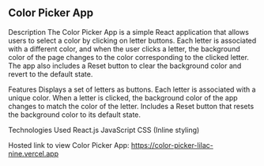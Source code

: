 


## Color Picker App
Description
The Color Picker App is a simple React application that allows users to select a color by clicking on letter buttons. Each letter is associated with a different color, and when the user clicks a letter, the background color of the page changes to the color corresponding to the clicked letter. The app also includes a Reset button to clear the background color and revert to the default state.

Features
Displays a set of letters as buttons.
Each letter is associated with a unique color.
When a letter is clicked, the background color of the app changes to match the color of the letter.
Includes a Reset button that resets the background color to its default state.


Technologies Used
React.js
JavaScript
CSS (Inline styling)

Hosted link to view Color Picker App: https://color-picker-lilac-nine.vercel.app
